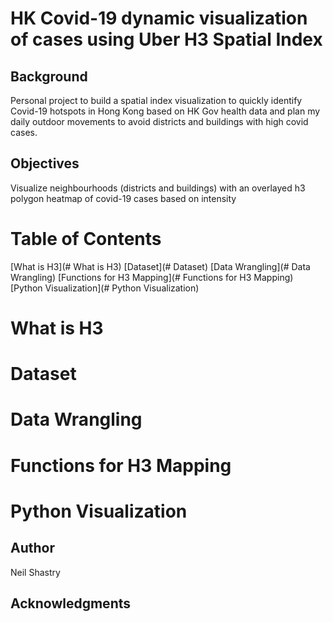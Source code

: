 # HK Covid-19 dynamic visualization of cases using Uber H3 Spatial Index

## Background
Personal project to build a spatial index visualization to quickly identify Covid-19 hotspots in Hong Kong based on HK Gov health data and plan my daily outdoor movements to avoid districts and buildings with high covid cases.

## Objectives
Visualize neighbourhoods (districts and buildings) with an overlayed h3 polygon heatmap of covid-19 cases based on intensity

# Table of Contents
[What is H3](# What is H3)
[Dataset](# Dataset)
[Data Wrangling](# Data Wrangling)
[Functions for H3 Mapping](# Functions for H3 Mapping)
[Python Visualization](# Python Visualization)

# What is H3

# Dataset

# Data Wrangling

# Functions for H3 Mapping

# Python Visualization


## Author
Neil Shastry

## Acknowledgments

